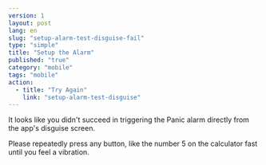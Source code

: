 ```yaml
---
version: 1
layout: post
lang: en
slug: "setup-alarm-test-disguise-fail"
type: "simple"
title: "Setup the Alarm"
published: "true"
category: "mobile"
tags: "mobile"
action: 
  - title: "Try Again"
    link: "setup-alarm-test-disguise"
---
```


It looks like you didn't succeed in triggering the Panic alarm directly from the app's disguise screen.

Please repeatedly press any button, like the number 5 on the calculator fast until you feel a vibration.